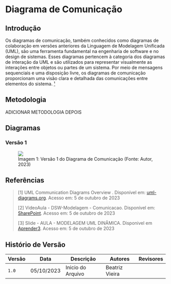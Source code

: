 # Diagrama de Comunicação

## Introdução
Os diagramas de comunicação, também conhecidos como diagramas de colaboração em versões anteriores da Linguagem de Modelagem Unificada (UML), 
são uma ferramenta fundamental na engenharia de software e no design de sistemas. Esses diagramas pertencem à categoria dos diagramas de interação da UML e 
são utilizados para representar visualmente as interações entre objetos ou partes de um sistema. Por meio de mensagens sequenciais e uma disposição livre, 
os diagramas de comunicação proporcionam uma visão clara e detalhada das comunicações entre elementos do sistema.  [¹](#ancora1)


## Metodologia
ADICIONAR METODOLOGIA DEPOIS

## Diagramas

### Versão 1

<figure>
  <img src="ADICIONAR IMAGEM DEPOIS" />
  <figcaption>Imagem 1: Versão 1 do Diagrama de Comunicação (Fonte: Autor, 2023)</figcaption>
</figure>

## Referências

> [1] UML Communication Diagrams Overview . Disponível em: [uml-diagrams.org](https://www.uml-diagrams.org/communication-diagrams.html). Acesso em: 5 de outubro de 2023
>
> [2] VideoAula - DSW-Modelagem - Comunicacao. Disponível em: [SharePoint](https://unbbr-my.sharepoint.com/personal/mileneserrano_unb_br/_layouts/15/stream.aspx?id=%2Fpersonal%2Fmileneserrano%5Funb%5Fbr%2FDocuments%2FArqDSW%20%2D%20V%C3%ADdeosOriginais%2F06b%20%2D%20VideoAula%20%2D%20DSW%2DModelagem%20%2D%20Comunicacao%2Emp4&ga=1). Acesso em: 5 de outubro de 2023
>
> [3] Slide - AULA - MODELAGEM UML DINÂMICA. Disponivel em [Aprender3](https://aprender3.unb.br/pluginfile.php/2649430/mod_label/intro/Arquitetura%20e%20Desenho%20de%20Software%20-%20Aula%20Modelagem%20UML%20Din%C3%A2mica%20-%20Profa.%20Milene.pdf). Acesso em: 5 de outubro de 2023

## Histório de Versão

| Versão | Data       | Descrição      | Autores         | Revisores          |
| ------ | ---------- | -------------- | --------------- | ------------------ |
| `1.0`  | 05/10/2023 | Inicio do Arquivo    | Beatriz Vieira |                    |
